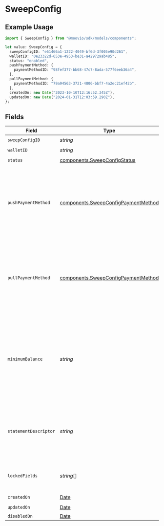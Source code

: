 # SweepConfig

## Example Usage

```typescript
import { SweepConfig } from "@moovio/sdk/models/components";

let value: SweepConfig = {
  sweepConfigID: "e61466a1-1222-4049-bf6d-3f005e90d261",
  walletID: "0e23322d-653e-4953-be31-a429729ab485",
  status: "enabled",
  pushPaymentMethod: {
    paymentMethodID: "98fef377-bb68-47c7-8ada-577f6eeb36a4",
  },
  pullPaymentMethod: {
    paymentMethodID: "79a94563-3721-4806-bbf7-4a2ec21ef42b",
  },
  createdOn: new Date("2023-10-10T12:16:52.345Z"),
  updatedOn: new Date("2024-01-31T12:03:59.290Z"),
};
```

## Fields

| Field                                                                                                                                                                                                                                                        | Type                                                                                                                                                                                                                                                         | Required                                                                                                                                                                                                                                                     | Description                                                                                                                                                                                                                                                  |
| ------------------------------------------------------------------------------------------------------------------------------------------------------------------------------------------------------------------------------------------------------------ | ------------------------------------------------------------------------------------------------------------------------------------------------------------------------------------------------------------------------------------------------------------ | ------------------------------------------------------------------------------------------------------------------------------------------------------------------------------------------------------------------------------------------------------------ | ------------------------------------------------------------------------------------------------------------------------------------------------------------------------------------------------------------------------------------------------------------ |
| `sweepConfigID`                                                                                                                                                                                                                                              | *string*                                                                                                                                                                                                                                                     | :heavy_check_mark:                                                                                                                                                                                                                                           | N/A                                                                                                                                                                                                                                                          |
| `walletID`                                                                                                                                                                                                                                                   | *string*                                                                                                                                                                                                                                                     | :heavy_check_mark:                                                                                                                                                                                                                                           | N/A                                                                                                                                                                                                                                                          |
| `status`                                                                                                                                                                                                                                                     | [components.SweepConfigStatus](../../models/components/sweepconfigstatus.md)                                                                                                                                                                                 | :heavy_check_mark:                                                                                                                                                                                                                                           | N/A                                                                                                                                                                                                                                                          |
| `pushPaymentMethod`                                                                                                                                                                                                                                          | [components.SweepConfigPaymentMethod](../../models/components/sweepconfigpaymentmethod.md)                                                                                                                                                                   | :heavy_check_mark:                                                                                                                                                                                                                                           | The payment method used to push or pull funds to a bank account.<br/>The push payment method can only be ach-credit-standard or ach-credit-same-day. The pull payment method can only be ach-debit-fund.                                                     |
| `pullPaymentMethod`                                                                                                                                                                                                                                          | [components.SweepConfigPaymentMethod](../../models/components/sweepconfigpaymentmethod.md)                                                                                                                                                                   | :heavy_check_mark:                                                                                                                                                                                                                                           | The payment method used to push or pull funds to a bank account.<br/>The push payment method can only be ach-credit-standard or ach-credit-same-day. The pull payment method can only be ach-debit-fund.                                                     |
| `minimumBalance`                                                                                                                                                                                                                                             | *string*                                                                                                                                                                                                                                                     | :heavy_minus_sign:                                                                                                                                                                                                                                           | An optional field to specify an amount to maintain in the wallet. This is a decimal-formatted numerical string that represents up to 2 decimal place precision. In USD for example, 12.34 is $12.34 and 0.99 is $0.99. If not supplied, the default is 0.00. |
| `statementDescriptor`                                                                                                                                                                                                                                        | *string*                                                                                                                                                                                                                                                     | :heavy_minus_sign:                                                                                                                                                                                                                                           | The text that appears on the banking statement. The default descriptor is a 10 character ID if an override is not set in the sweep configs statementDescriptor.                                                                                              |
| `lockedFields`                                                                                                                                                                                                                                               | *string*[]                                                                                                                                                                                                                                                   | :heavy_minus_sign:                                                                                                                                                                                                                                           | An array of fields that are locked. To request updates, please contact Moov support.                                                                                                                                                                         |
| `createdOn`                                                                                                                                                                                                                                                  | [Date](https://developer.mozilla.org/en-US/docs/Web/JavaScript/Reference/Global_Objects/Date)                                                                                                                                                                | :heavy_check_mark:                                                                                                                                                                                                                                           | N/A                                                                                                                                                                                                                                                          |
| `updatedOn`                                                                                                                                                                                                                                                  | [Date](https://developer.mozilla.org/en-US/docs/Web/JavaScript/Reference/Global_Objects/Date)                                                                                                                                                                | :heavy_check_mark:                                                                                                                                                                                                                                           | N/A                                                                                                                                                                                                                                                          |
| `disabledOn`                                                                                                                                                                                                                                                 | [Date](https://developer.mozilla.org/en-US/docs/Web/JavaScript/Reference/Global_Objects/Date)                                                                                                                                                                | :heavy_minus_sign:                                                                                                                                                                                                                                           | N/A                                                                                                                                                                                                                                                          |